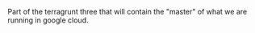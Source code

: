 Part of the terragrunt three that will contain the "master" of what we are running in google cloud.
